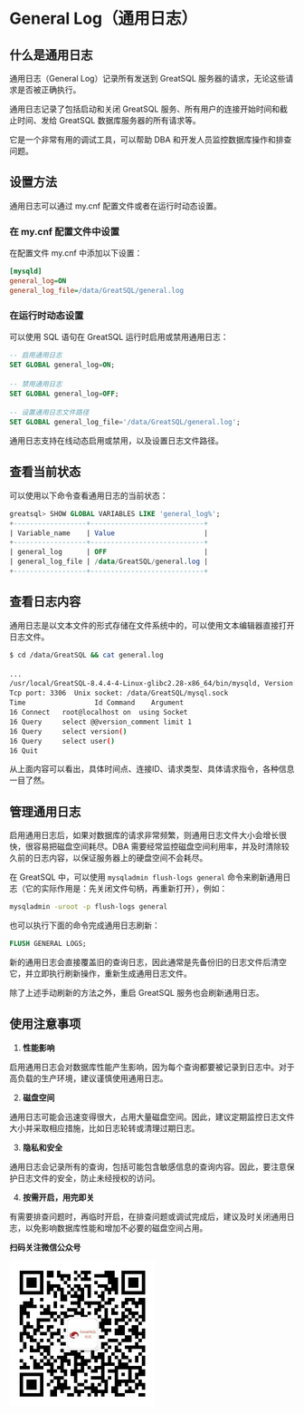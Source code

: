 # General Log（通用日志）

## 什么是通用日志

通用日志（General Log）记录所有发送到 GreatSQL 服务器的请求，无论这些请求是否被正确执行。

通用日志记录了包括启动和关闭 GreatSQL 服务、所有用户的连接开始时间和截止时间、发给 GreatSQL 数据库服务器的所有请求等。

它是一个非常有用的调试工具，可以帮助 DBA 和开发人员监控数据库操作和排查问题。

## 设置方法

通用日志可以通过 my.cnf 配置文件或者在运行时动态设置。

### 在 my.cnf 配置文件中设置

在配置文件 my.cnf 中添加以下设置：

```ini
[mysqld]
general_log=ON
general_log_file=/data/GreatSQL/general.log
```

### 在运行时动态设置

可以使用 SQL 语句在 GreatSQL 运行时启用或禁用通用日志：

```sql
-- 启用通用日志
SET GLOBAL general_log=ON;

-- 禁用通用日志
SET GLOBAL general_log=OFF;

-- 设置通用日志文件路径
SET GLOBAL general_log_file='/data/GreatSQL/general.log';
```

通用日志支持在线动态启用或禁用，以及设置日志文件路径。

## 查看当前状态

可以使用以下命令查看通用日志的当前状态：

```sql
greatsql> SHOW GLOBAL VARIABLES LIKE 'general_log%';
+------------------+----------------------------+
| Variable_name    | Value                      |
+------------------+----------------------------+
| general_log      | OFF                        |
| general_log_file | /data/GreatSQL/general.log |
+------------------+----------------------------+
```

## 查看日志内容

通用日志是以文本文件的形式存储在文件系统中的，可以使用文本编辑器直接打开日志文件。

```bash
$ cd /data/GreatSQL && cat general.log

...
/usr/local/GreatSQL-8.4.4-4-Linux-glibc2.28-x86_64/bin/mysqld, Version: 8.4.4-4 (GreatSQL, Release 4, Revision d73de75905d), started with:
Tcp port: 3306  Unix socket: /data/GreatSQL/mysql.sock
Time                 Id Command    Argument
16 Connect   root@localhost on  using Socket
16 Query     select @@version_comment limit 1
16 Query     select version()
16 Query     select user()
16 Quit
```

从上面内容可以看出，具体时间点、连接ID、请求类型、具体请求指令，各种信息一目了然。

## 管理通用日志

启用通用日志后，如果对数据库的请求非常频繁，则通用日志文件大小会增长很快，很容易把磁盘空间耗尽。DBA 需要经常监控磁盘空间利用率，并及时清除较久前的日志内容，以保证服务器上的硬盘空间不会耗尽。

在 GreatSQL 中，可以使用 `mysqladmin flush-logs general` 命令来刷新通用日志（它的实际作用是：先关闭文件句柄，再重新打开），例如：

```bash
mysqladmin -uroot -p flush-logs general
```
也可以执行下面的命令完成通用日志刷新：

```sql
FLUSH GENERAL LOGS;
```

新的通用日志会直接覆盖旧的查询日志，因此通常是先备份旧的日志文件后清空它，并立即执行刷新操作，重新生成通用日志文件。

除了上述手动刷新的方法之外，重启 GreatSQL 服务也会刷新通用日志。

## 使用注意事项

1. **性能影响**

启用通用日志会对数据库性能产生影响，因为每个查询都要被记录到日志中。对于高负载的生产环境，建议谨慎使用通用日志。

2. **磁盘空间**

通用日志可能会迅速变得很大，占用大量磁盘空间。因此，建议定期监控日志文件大小并采取相应措施，比如日志轮转或清理过期日志。

3. **隐私和安全**

通用日志会记录所有的查询，包括可能包含敏感信息的查询内容。因此，要注意保护日志文件的安全，防止未经授权的访问。

4. **按需开启，用完即关**

有需要排查问题时，再临时开启，在排查问题或调试完成后，建议及时关闭通用日志，以免影响数据库性能和增加不必要的磁盘空间占用。


**扫码关注微信公众号**

![greatsql-wx](../greatsql-wx.jpg)
